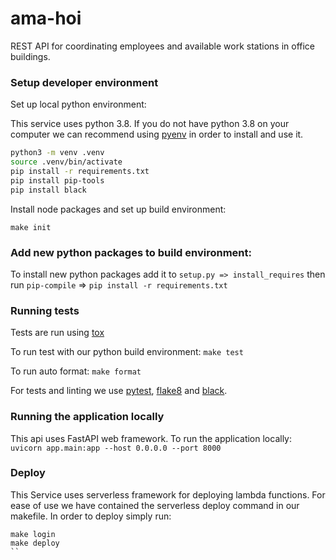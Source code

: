 # ama-hoi
REST API for coordinating employees and available work stations in office buildings.


### Setup developer environment

Set up local python environment:

This service uses python 3.8. If you do not have python 3.8 on your computer we can recommend using [pyenv](https://github.com/pyenv/pyenv) in order to install and use it.
```bash
python3 -m venv .venv
source .venv/bin/activate
pip install -r requirements.txt
pip install pip-tools
pip install black
```

Install node packages and set up build environment:
```
make init
```

### Add new python packages to build environment:

To install new python packages add it to `setup.py => install_requires` then run `pip-compile` => `pip install -r requirements.txt`

### Running tests

Tests are run using [tox](https://pypi.org/project/tox/)

To run test with our python build environment: `make test`

To run auto format: `make format` 

For tests and linting we use [pytest](https://pypi.org/project/pytest/),
[flake8](https://pypi.org/project/flake8/) and
[black](https://pypi.org/project/black/).


### Running the application locally

This api uses FastAPI web framework. To run the application locally: `uvicorn app.main:app --host 0.0.0.0 --port 8000`


### Deploy

This Service uses serverless framework for deploying lambda functions. For ease of use we have contained the serverless deploy command in
our makefile. In order to deploy simply run:
```
make login
make deploy
``
